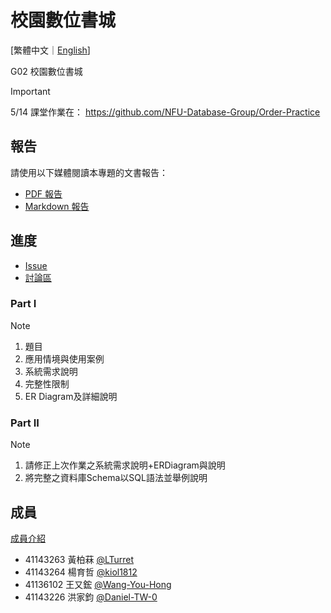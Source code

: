 # 校園數位書城

[繁體中文｜[English](./README_en-US.md)]

G02 校園數位書城

> [!IMPORTANT]
> 5/14 課堂作業在：
> <https://github.com/NFU-Database-Group/Order-Practice>

## 報告

請使用以下媒體閱讀本專題的文書報告：

- [PDF 報告](https://github.com/NFU-Database-Group/Campus-Digital-Bookstore/releases/download/1.1/Campus-Digital-Bookstore.pdf)
- [Markdown 報告](./src/Campus-Digital-Bookstore.md)

## 進度

- [Issue](https://github.com/NFU-Database-Group/Project-Library/issues)
- [討論區](https://github.com/NFU-Database-Group/Project-Library/discussions)

### Part I

> [!NOTE]
>
> 1. 題目
> 2. 應用情境與使用案例
> 3. 系統需求說明
> 4. 完整性限制
> 5. ER Diagram及詳細說明

### Part II

> [!NOTE]
>
> 1. 請修正上次作業之系統需求說明+ERDiagram與說明
> 2. 將完整之資料庫Schema以SQL語法並舉例說明

## 成員

[成員介紹](./docs/members/README.md)  

- 41143263 黃柏菻 [@LTurret](https://github.com/LTurret)
- 41143264 楊育哲 [@kiol1812](https://github.com/kiol1812)
- 41136102 王又鋐 [@Wang-You-Hong](https://github.com/Wang-You-Hong)
- 41143226 洪家鈞 [@Daniel-TW-0](https://github.com/Daniel-TW-0)
